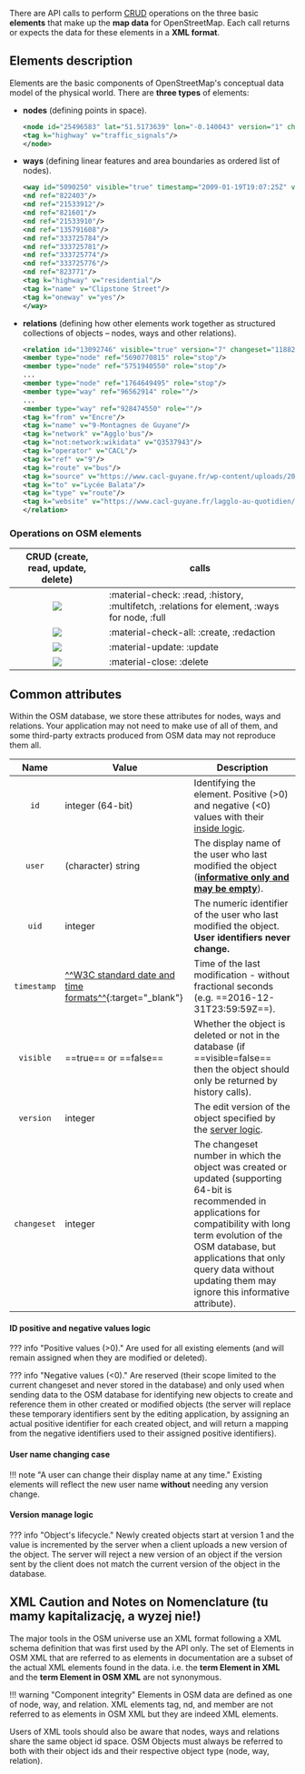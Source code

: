 There are API calls to perform [CRUD](#operations-on-osm-elements) operations on the three basic **elements** that make up the **map data** for OpenStreetMap. Each call returns or expects the data for these elements in a **XML format**.

## Elements description

Elements are the basic components of OpenStreetMap's conceptual data model of the physical world. There are **three types** of elements:

- **nodes** (defining points in space).
    ``` xml title="node_example.xml" linenums="1"
    <node id="25496583" lat="51.5173639" lon="-0.140043" version="1" changeset="203496" user="80n" uid="1238" visible="true" timestamp="2007-01-28T11:40:26Z">
    <tag k="highway" v="traffic_signals"/>
    </node>
    ```
- **ways** (defining linear features and area boundaries as ordered list of nodes).
    ``` xml title="way_example.xml" linenums="1"
    <way id="5090250" visible="true" timestamp="2009-01-19T19:07:25Z" version="8" changeset="816806" user="Blumpsy" uid="64226">
    <nd ref="822403"/>
    <nd ref="21533912"/>
    <nd ref="821601"/>
    <nd ref="21533910"/>
    <nd ref="135791608"/>
    <nd ref="333725784"/>
    <nd ref="333725781"/>
    <nd ref="333725774"/>
    <nd ref="333725776"/>
    <nd ref="823771"/>
    <tag k="highway" v="residential"/>
    <tag k="name" v="Clipstone Street"/>
    <tag k="oneway" v="yes"/>
    </way>
    ```
- **relations** (defining how other elements work together as structured collections of objects – nodes, ways and other relations).
    ``` xml title="relation_example.xml" linenums="1"
    <relation id="13092746" visible="true" version="7" changeset="118825758" timestamp="2022-03-23T15:05:48Z" user="" uid="">
    <member type="node" ref="5690770815" role="stop"/>
    <member type="node" ref="5751940550" role="stop"/>
    ...
    <member type="node" ref="1764649495" role="stop"/>
    <member type="way" ref="96562914" role=""/>
    ...
    <member type="way" ref="928474550" role=""/>
    <tag k="from" v="Encre"/>
    <tag k="name" v="9-Montagnes de Guyane"/>
    <tag k="network" v="Agglo'bus"/>
    <tag k="not:network:wikidata" v="Q3537943"/>
    <tag k="operator" v="CACL"/>
    <tag k="ref" v="9"/>
    <tag k="route" v="bus"/>
    <tag k="source" v="https://www.cacl-guyane.fr/wp-content/uploads/2021/01/PLAN-RESEAU-URBAIN-AGGLO-BUS-1.pdf"/>
    <tag k="to" v="Lycée Balata"/>
    <tag k="type" v="route"/>
    <tag k="website" v="https://www.cacl-guyane.fr/lagglo-au-quotidien/se-deplacer/transport-urbain-2/"/>
    </relation>
    ```
### Operations on OSM elements
| CRUD (create, read, update, delete) | calls |
| :---: | --- |
| ![](https://img.shields.io/badge/GET-green) | :material-check: :read, :history, :multifetch, :relations for element, :ways for node, :full |
| ![](https://img.shields.io/badge/POST-blue) | :material-check-all: :create, :redaction |
| ![](https://img.shields.io/badge/PUT-lightblue) | :material-update: :update |
| ![](https://img.shields.io/badge/DELETE-red) | :material-close: :delete |

## Common attributes

Within the OSM database, we store these attributes for nodes, ways and relations. Your application may not need to make use of all of them, and some third-party extracts produced from OSM data may not reproduce them all.

| Name | Value | Description |
| :---: | --- | --- |
| ```id``` | integer (64-bit) | Identifying the element. Positive (>0) and negative (<0) values with their [inside logic](#id-positive-and-negative-values-logic). |
| ```user``` | (character) string | The display name of the user who last modified the object ([**informative only and may be empty**](#user-name-changing-case)). |
| ```uid``` | integer | The numeric identifier of the user who last modified the object. **User identifiers never change.** |
| ```timestamp``` | [^^W3C standard date and time formats^^](https://www.w3.org/TR/NOTE-datetime){:target="_blank"} | Time of the last modification - without fractional seconds (e.g. ==2016-12-31T23:59:59Z==). |
| ```visible``` | ==true== or ==false== | Whether the object is deleted or not in the database (if ==visible=false== then the object should only be returned by history calls). |
| ```version``` | integer | The edit version of the object specified by the [server logic](#version-manage-logic). |
| ```changeset``` | integer | The changeset number in which the object was created or updated (supporting 64-bit is recommended in applications for compatibility with long term evolution of the OSM database, but applications that only query data without updating them may ignore this informative attribute). |

#### ID positive and negative values logic

??? info "Positive values (>0)."
    Are used for all existing elements (and will remain assigned when they are modified or deleted).

??? info "Negative values (<0)."
    Are reserved (their scope limited to the current changeset and never stored in the database) and only used when sending data to the OSM database for identifying new objects to create and reference them in other created or modified objects (the server will replace these temporary identifiers sent by the editing application, by assigning an actual positive identifier for each created object, and will return a mapping from the negative identifiers used to their assigned positive identifiers).

#### User name changing case

!!! note "A user can change their display name at any time."
    Existing elements will reflect the new user name **without** needing any version change.

#### Version manage logic

??? info "Object's lifecycle."
    Newly created objects start at version 1 and the value is incremented by the server when a client uploads a new version of the object. The server will reject a new version of an object if the version sent by the client does not match the current version of the object in the database.

## XML Caution and Notes on Nomenclature (tu mamy kapitalizację, a wyzej nie!)

The major tools in the OSM universe use an XML format following a XML schema definition that was first used by the API only. The set of Elements in OSM XML that are referred to as elements in documentation are a subset of the actual XML elements found in the data. i.e. the **term Element in XML** and the **term Element in OSM XML** are not synonymous.

!!! warning "Component integrity"
    Elements in OSM data are defined as one of node, way, and relation. XML elements tag, nd, and member are not referred to as elements in OSM XML but they are indeed XML elements.

Users of XML tools should also be aware that nodes, ways and relations share the same object id space. OSM Objects must always be referred to both with their object ids and their respective object type (node, way, relation).